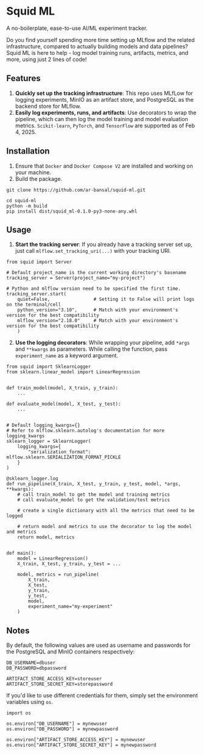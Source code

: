 # Squid ML
A no-boilerplate, ease-to-use AI/ML experiment tracker. 

Do you find yourself spending more time setting up MLflow and the related infrastructure, compared to actually building models and data pipelines? Squid ML is here to help - log model training runs, artifacts, metrics, and more, using just 2 lines of code!

## Features  
1. **Quickly set up the tracking infrastructure**: This repo uses MLfLow for logging experiments, MinIO as an artifact store, and PostgreSQL as the backend store for MLflow.  
2. **Easily log experiments, runs, and artifacts**: Use decorators to wrap the pipeline, which can then log the model training and model evaluation metrics. `Scikit-learn`, `PyTorch`, and `TensorFlow` are supported as of Feb 4, 2025. 


## Installation  
1. Ensure that `Docker` and `Docker Compose V2` are installed and working on your machine.  
2. Build the package.
```
git clone https://github.com/ar-bansal/squid-ml.git

cd squid-ml
python -m build 
pip install dist/squid_ml-0.1.0-py3-none-any.whl
```  


## Usage
1. **Start the tracking server**: If you already have a tracking server set up, just call `mlflow.set_tracking_uri(...)` with your tracking URI.  
```
from squid import Server

# Default project_name is the current working directory's basename
tracking_server = Server(project_name="my-project")     

# Python and mlflow version need to be specified the first time.
tracking_server.start(
    quiet=False,                # Setting it to False will print logs on the terminal/cell
    python_version="3.10",      # Match with your environment's version for the best compatibility
    mlflow_version="2.18.0"     # Match with your environment's version for the best compatibility
    )      
```  

2. **Use the logging decorators**: While wrapping your pipeline, add `*args` and `**kwargs` as parameters. While calling the function, pass `experiment_name` as a keyword argument. 
```
from squid import SklearnLogger
from sklearn.linear_model import LinearRegression


def train_model(model, X_train, y_train):
    ...

def evaluate_model(model, X_test, y_test):
    ...


# Default logging_kwargs={}
# Refer to mlflow.sklearn.autolog's documentation for more logging_kwargs
sklearn_logger = SklearnLogger(
    logging_kwargs={
        "serialization_format": mlflow.sklearn.SERIALIZATION_FORMAT_PICKLE
    }
)

@sklearn_logger.log
def run_pipeline(X_train, X_test, y_train, y_test, model, *args, **kwargs):
    # call train_model to get the model and training metrics
    # call evaluate_model to get the validation/test metrics

    # create a single dictionary with all the metrics that need to be logged

    # return model and metrics to use the decorator to log the model and metrics
    return model, metrics


def main():
    model = LinearRegression()
    X_train, X_test, y_train, y_test = ...

    model, metrics = run_pipeline(
        X_train, 
        X_test, 
        y_train, 
        y_test, 
        model, 
        experiment_name="my-experiment"
    )
```    


## Notes  
By default, the following values are used as username and passwords for the PostgreSQL and MinIO containers respectively: 
```
DB_USERNAME=dbuser
DB_PASSWORD=dbpassword

ARTIFACT_STORE_ACCESS_KEY=storeuser
ARTIFACT_STORE_SECRET_KEY=storepassword
```  

If you'd like to use different credentials for them, simply set the environment variables using `os`. 
```
import os 

os.environ["DB_USERNAME"] = mynewuser
os.environ["DB_PASSWORD"] = mynewpassword

os.environ["ARTIFACT_STORE_ACCESS_KEY"] = mynewuser
os.environ["ARTIFACT_STORE_SECRET_KEY"] = mynewpassword
```